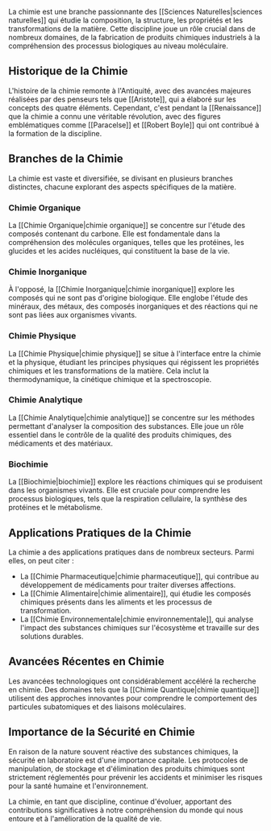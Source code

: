 La chimie est une branche passionnante des [[Sciences Naturelles|sciences naturelles]] qui étudie la composition, la structure, les propriétés et les transformations de la matière. Cette discipline joue un rôle crucial dans de nombreux domaines, de la fabrication de produits chimiques industriels à la compréhension des processus biologiques au niveau moléculaire.

## Historique de la Chimie

L'histoire de la chimie remonte à l'Antiquité, avec des avancées majeures réalisées par des penseurs tels que [[Aristote]], qui a élaboré sur les concepts des quatre éléments. Cependant, c'est pendant la [[Renaissance]] que la chimie a connu une véritable révolution, avec des figures emblématiques comme [[Paracelse]] et [[Robert Boyle]] qui ont contribué à la formation de la discipline.

## Branches de la Chimie

La chimie est vaste et diversifiée, se divisant en plusieurs branches distinctes, chacune explorant des aspects spécifiques de la matière.

### Chimie Organique

La [[Chimie Organique|chimie organique]] se concentre sur l'étude des composés contenant du carbone. Elle est fondamentale dans la compréhension des molécules organiques, telles que les protéines, les glucides et les acides nucléiques, qui constituent la base de la vie.

### Chimie Inorganique

À l'opposé, la [[Chimie Inorganique|chimie inorganique]] explore les composés qui ne sont pas d'origine biologique. Elle englobe l'étude des minéraux, des métaux, des composés inorganiques et des réactions qui ne sont pas liées aux organismes vivants.

### Chimie Physique

La [[Chimie Physique|chimie physique]] se situe à l'interface entre la chimie et la physique, étudiant les principes physiques qui régissent les propriétés chimiques et les transformations de la matière. Cela inclut la thermodynamique, la cinétique chimique et la spectroscopie.

### Chimie Analytique

La [[Chimie Analytique|chimie analytique]] se concentre sur les méthodes permettant d'analyser la composition des substances. Elle joue un rôle essentiel dans le contrôle de la qualité des produits chimiques, des médicaments et des matériaux.

### Biochimie

La [[Biochimie|biochimie]] explore les réactions chimiques qui se produisent dans les organismes vivants. Elle est cruciale pour comprendre les processus biologiques, tels que la respiration cellulaire, la synthèse des protéines et le métabolisme.

## Applications Pratiques de la Chimie

La chimie a des applications pratiques dans de nombreux secteurs. Parmi elles, on peut citer :

- La [[Chimie Pharmaceutique|chimie pharmaceutique]], qui contribue au développement de médicaments pour traiter diverses affections.
- La [[Chimie Alimentaire|chimie alimentaire]], qui étudie les composés chimiques présents dans les aliments et les processus de transformation.
- La [[Chimie Environnementale|chimie environnementale]], qui analyse l'impact des substances chimiques sur l'écosystème et travaille sur des solutions durables.

## Avancées Récentes en Chimie

Les avancées technologiques ont considérablement accéléré la recherche en chimie. Des domaines tels que la [[Chimie Quantique|chimie quantique]] utilisent des approches innovantes pour comprendre le comportement des particules subatomiques et des liaisons moléculaires.

## Importance de la Sécurité en Chimie

En raison de la nature souvent réactive des substances chimiques, la sécurité en laboratoire est d'une importance capitale. Les protocoles de manipulation, de stockage et d'élimination des produits chimiques sont strictement réglementés pour prévenir les accidents et minimiser les risques pour la santé humaine et l'environnement.

La chimie, en tant que discipline, continue d'évoluer, apportant des contributions significatives à notre compréhension du monde qui nous entoure et à l'amélioration de la qualité de vie.
